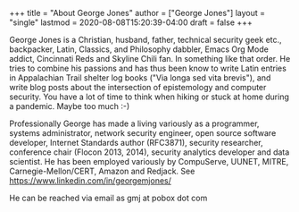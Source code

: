 +++
title = "About George Jones"
author = ["George Jones"]
layout = "single"
lastmod = 2020-08-08T15:20:39-04:00
draft = false
+++

George Jones is a Christian, husband, father, technical security
geek etc., backpacker, Latin, Classics, and Philosophy dabbler,
Emacs Org Mode addict, Cincinnati Reds and Skyline Chili fan.  In
something like that order.  He tries to combine his passions and
has thus been know to write Latin entries in Appalachian Trail
shelter log books ("Via longa sed vita brevis"), and write blog
posts about the intersection of epistemology and computer security.
You have a lot of time to think when hiking or stuck at home during
a pandemic.  Maybe too much :-)

Professionally George has made a living variously as a programmer,
systems administrator, network security engineer, open source
software developer, Internet Standards author (RFC3871), security
researcher, conference chair (Flocon 2013, 2014), security
analytics developer and data scientist.  He has been employed
variously by CompuServe, UUNET, MITRE, Carnegie-Mellon/CERT, Amazon
and Redjack.  See  <https://www.linkedin.com/in/georgemjones/>

He can be reached via email as gmj at pobox dot com
